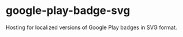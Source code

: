 google-play-badge-svg
=====================

Hosting for localized versions of Google Play badges in SVG format.
